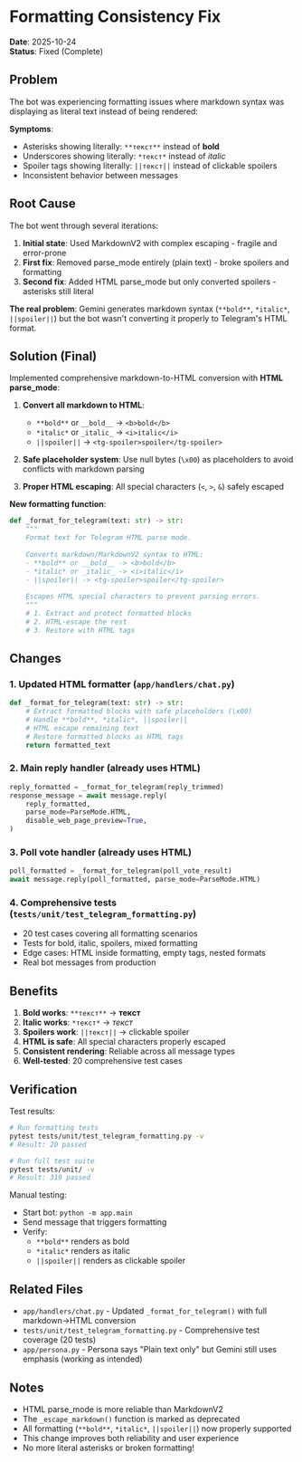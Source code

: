 # Formatting Consistency Fix

**Date**: 2025-10-24  
**Status**: Fixed (Complete)

## Problem

The bot was experiencing formatting issues where markdown syntax was displaying as literal text instead of being rendered:

**Symptoms**:
- Asterisks showing literally: `**текст**` instead of **bold**
- Underscores showing literally: `*текст*` instead of *italic*  
- Spoiler tags showing literally: `||текст||` instead of clickable spoilers
- Inconsistent behavior between messages

## Root Cause

The bot went through several iterations:

1. **Initial state**: Used MarkdownV2 with complex escaping - fragile and error-prone
2. **First fix**: Removed parse_mode entirely (plain text) - broke spoilers and formatting
3. **Second fix**: Added HTML parse_mode but only converted spoilers - asterisks still literal

**The real problem**: Gemini generates markdown syntax (`**bold**`, `*italic*`, `||spoiler||`) but the bot wasn't converting it properly to Telegram's HTML format.

## Solution (Final)

Implemented comprehensive markdown-to-HTML conversion with **HTML parse_mode**:

1. **Convert all markdown to HTML**:
   - `**bold**` or `__bold__` → `<b>bold</b>`
   - `*italic*` or `_italic_` → `<i>italic</i>`
   - `||spoiler||` → `<tg-spoiler>spoiler</tg-spoiler>`

2. **Safe placeholder system**: Use null bytes (`\x00`) as placeholders to avoid conflicts with markdown parsing

3. **Proper HTML escaping**: All special characters (`<`, `>`, `&`) safely escaped

**New formatting function**:

```python
def _format_for_telegram(text: str) -> str:
    """
    Format text for Telegram HTML parse mode.
    
    Converts markdown/MarkdownV2 syntax to HTML:
    - **bold** or __bold__ -> <b>bold</b>
    - *italic* or _italic_ -> <i>italic</i>
    - ||spoiler|| -> <tg-spoiler>spoiler</tg-spoiler>
    
    Escapes HTML special characters to prevent parsing errors.
    """
    # 1. Extract and protect formatted blocks
    # 2. HTML-escape the rest
    # 3. Restore with HTML tags
```

## Changes

### 1. Updated HTML formatter (`app/handlers/chat.py`)

```python
def _format_for_telegram(text: str) -> str:
    # Extract formatted blocks with safe placeholders (\x00)
    # Handle **bold**, *italic*, ||spoiler||
    # HTML escape remaining text
    # Restore formatted blocks as HTML tags
    return formatted_text
```

### 2. Main reply handler (already uses HTML)

```python
reply_formatted = _format_for_telegram(reply_trimmed)
response_message = await message.reply(
    reply_formatted,
    parse_mode=ParseMode.HTML,
    disable_web_page_preview=True,
)
```

### 3. Poll vote handler (already uses HTML)

```python
poll_formatted = _format_for_telegram(poll_vote_result)
await message.reply(poll_formatted, parse_mode=ParseMode.HTML)
```

### 4. Comprehensive tests (`tests/unit/test_telegram_formatting.py`)

- 20 test cases covering all formatting scenarios
- Tests for bold, italic, spoilers, mixed formatting
- Edge cases: HTML inside formatting, empty tags, nested formats
- Real bot messages from production

## Benefits

1. **Bold works**: `**текст**` → **текст**
2. **Italic works**: `*текст*` → *текст*
3. **Spoilers work**: `||текст||` → clickable spoiler
4. **HTML is safe**: All special characters properly escaped
5. **Consistent rendering**: Reliable across all message types
6. **Well-tested**: 20 comprehensive test cases

## Verification

Test results:

```bash
# Run formatting tests
pytest tests/unit/test_telegram_formatting.py -v
# Result: 20 passed

# Run full test suite  
pytest tests/unit/ -v
# Result: 319 passed
```

Manual testing:
- Start bot: `python -m app.main`
- Send message that triggers formatting
- Verify:
  - `**bold**` renders as bold
  - `*italic*` renders as italic
  - `||spoiler||` renders as clickable spoiler

## Related Files

- `app/handlers/chat.py` - Updated `_format_for_telegram()` with full markdown→HTML conversion
- `tests/unit/test_telegram_formatting.py` - Comprehensive test coverage (20 tests)
- `app/persona.py` - Persona says "Plain text only" but Gemini still uses emphasis (working as intended)

## Notes

- HTML parse_mode is more reliable than MarkdownV2
- The `_escape_markdown()` function is marked as deprecated
- All formatting (`**bold**`, `*italic*`, `||spoiler||`) now properly supported
- This change improves both reliability and user experience
- No more literal asterisks or broken formatting!

